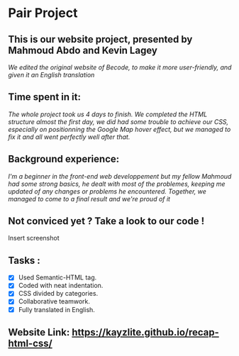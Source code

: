 # Pair Project
## This is our website project, presented by Mahmoud Abdo and Kevin Lagey

*We edited the original website of Becode, to make it more user-friendly, and given it an English translation*

## Time spent in it:

*The whole project took us 4 days to finish. We completed the HTML structure almost the first day, we did had some trouble to achieve our CSS, especially on positionning the Google Map hover effect, but we managed to fix it and all went perfectly well after that.*

## Background experience:

*I'm a beginner in the front-end web developpement but my fellow Mahmoud had some strong basics, he dealt with most of the problemes, keeping me updated of any changes or problems he encountered. Together, we managed to come to a final result and we're proud of it*

## Not conviced yet ? Take a look to our code !
   Insert screenshot

## Tasks :
- [x] Used Semantic-HTML tag.
- [x] Coded with neat indentation.
- [x] CSS divided by categories.
- [x] Collaborative teamwork.
- [x] Fully translated in English.

## Website Link: https://kayzlite.github.io/recap-html-css/